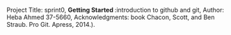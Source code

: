 Project Title: sprint0, <strong> Getting Started </strong>:introduction to github and git, Author: Heba Ahmed 37-5660, Acknowledgments: book Chacon, Scott, and Ben Straub. Pro Git. Apress,
2014.).
